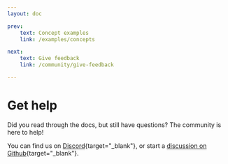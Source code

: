 ```yaml
---
layout: doc

prev:
    text: Concept examples
    link: /examples/concepts

next:
    text: Give feedback
    link: /community/give-feedback

---
```


# Get help

Did you read through the docs, but still have questions? The community is here to help!

You can find us on [Discord](https://discord.gg/Bqwy8azp5R){target="_blank"}, or start a [discussion on Github](https://github.com/MaskingTechnology/jitar/discussions){target="_blank"}.
